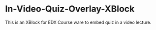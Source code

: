 # In-Video-Quiz-Overlay-XBlock
This is an XBlock for EDX Course ware to embed quiz in a video lecture.
